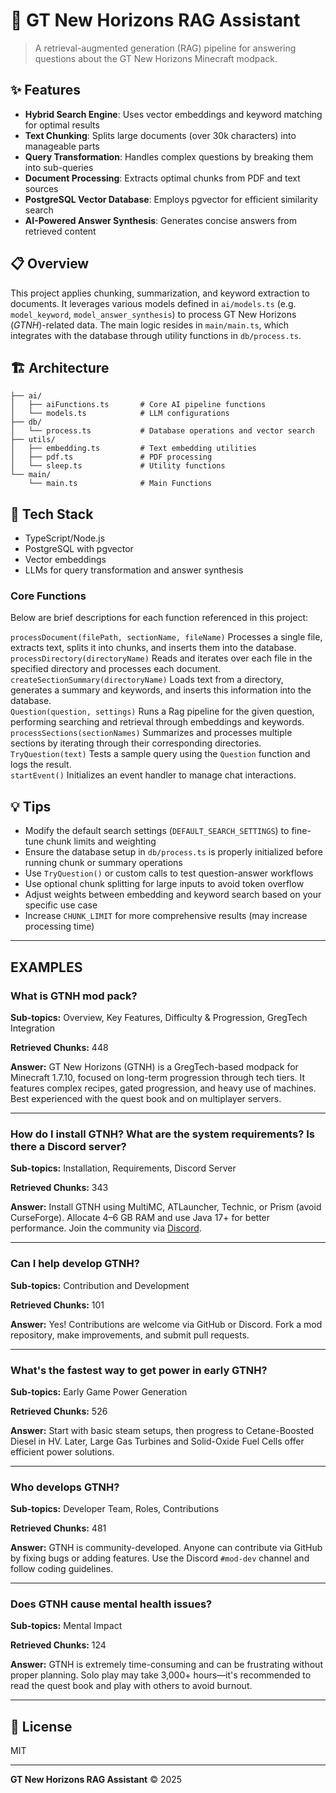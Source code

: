 # 🚀 GT New Horizons RAG Assistant

> A retrieval-augmented generation (RAG) pipeline for answering questions about the GT New Horizons Minecraft modpack.

## ✨ Features

- **Hybrid Search Engine**: Uses vector embeddings and keyword matching for optimal results
- **Text Chunking**: Splits large documents (over 30k characters) into manageable parts
- **Query Transformation**: Handles complex questions by breaking them into sub-queries
- **Document Processing**: Extracts optimal chunks from PDF and text sources
- **PostgreSQL Vector Database**: Employs pgvector for efficient similarity search
- **AI-Powered Answer Synthesis**: Generates concise answers from retrieved content

## 📋 Overview

This project applies chunking, summarization, and keyword extraction to documents. It leverages various models defined in `ai/models.ts` (e.g. `model_keyword`, `model_answer_synthesis`) to process GT New Horizons (*GTNH*)-related data. The main logic resides in `main/main.ts`, which integrates with the database through utility functions in `db/process.ts`.

## 🏗️ Architecture

```
├── ai/
│   ├── aiFunctions.ts       # Core AI pipeline functions
│   └── models.ts            # LLM configurations
├── db/
│   └── process.ts           # Database operations and vector search
├── utils/
│   ├── embedding.ts         # Text embedding utilities
│   ├── pdf.ts               # PDF processing
│   └── sleep.ts             # Utility functions
└── main/
    └── main.ts              # Main Functions
```

## 🔧 Tech Stack

- TypeScript/Node.js
- PostgreSQL with pgvector
- Vector embeddings
- LLMs for query transformation and answer synthesis


### Core Functions
Below are brief descriptions for each function referenced in this project:

`processDocument(filePath, sectionName, fileName)` Processes a single file, extracts text, splits it into chunks, and inserts them into the database.  
`processDirectory(directoryName)` Reads and iterates over each file in the specified directory and processes each document.  
`createSectionSummary(directoryName)` Loads text from a directory, generates a summary and keywords, and inserts this information into the database.  
`Question(question, settings)` Runs a Rag pipeline for the given question, performing searching and retrieval through embeddings and keywords.  
`processSections(sectionNames)` Summarizes and processes multiple sections by iterating through their corresponding directories.  
`TryQuestion(text)` Tests a sample query using the `Question` function and logs the result.  
`startEvent()` Initializes an event handler to manage chat interactions.
## 💡 Tips

- Modify the default search settings (`DEFAULT_SEARCH_SETTINGS`) to fine-tune chunk limits and weighting
- Ensure the database setup in `db/process.ts` is properly initialized before running chunk or summary operations
- Use `TryQuestion()` or custom calls to test question-answer workflows
- Use optional chunk splitting for large inputs to avoid token overflow
- Adjust weights between embedding and keyword search based on your specific use case
- Increase `CHUNK_LIMIT` for more comprehensive results (may increase processing time)

---

## EXAMPLES

### What is GTNH mod pack?

**Sub-topics:** Overview, Key Features, Difficulty & Progression, GregTech Integration

**Retrieved Chunks:** 448

**Answer:**
GT New Horizons (GTNH) is a GregTech-based modpack for Minecraft 1.7.10, focused on long-term progression through tech tiers. It features complex recipes, gated progression, and heavy use of machines. Best experienced with the quest book and on multiplayer servers.

---

###  How do I install GTNH? What are the system requirements? Is there a Discord server?

**Sub-topics:** Installation, Requirements, Discord Server

**Retrieved Chunks:** 343

**Answer:**
Install GTNH using MultiMC, ATLauncher, Technic, or Prism (avoid CurseForge). Allocate 4–6 GB RAM and use Java 17+ for better performance. Join the community via [Discord](https://discord.gg/EXshrPV).

---

### Can I help develop GTNH?

**Sub-topics:** Contribution and Development

**Retrieved Chunks:** 101

**Answer:**
Yes! Contributions are welcome via GitHub or Discord. Fork a mod repository, make improvements, and submit pull requests.

---

### What's the fastest way to get power in early GTNH?

**Sub-topics:** Early Game Power Generation

**Retrieved Chunks:** 526

**Answer:**
Start with basic steam setups, then progress to Cetane-Boosted Diesel in HV. Later, Large Gas Turbines and Solid-Oxide Fuel Cells offer efficient power solutions.

---

### Who develops GTNH?

**Sub-topics:** Developer Team, Roles, Contributions

**Retrieved Chunks:** 481

**Answer:**
GTNH is community-developed. Anyone can contribute via GitHub by fixing bugs or adding features. Use the Discord `#mod-dev` channel and follow coding guidelines.

---

### Does GTNH cause mental health issues?

**Sub-topics:** Mental Impact

**Retrieved Chunks:** 124

**Answer:**
GTNH is extremely time-consuming and can be frustrating without proper planning. Solo play may take 3,000+ hours—it's recommended to read the quest book and play with others to avoid burnout.

---





## 📝 License

MIT

---

**GT New Horizons RAG Assistant** © 2025

